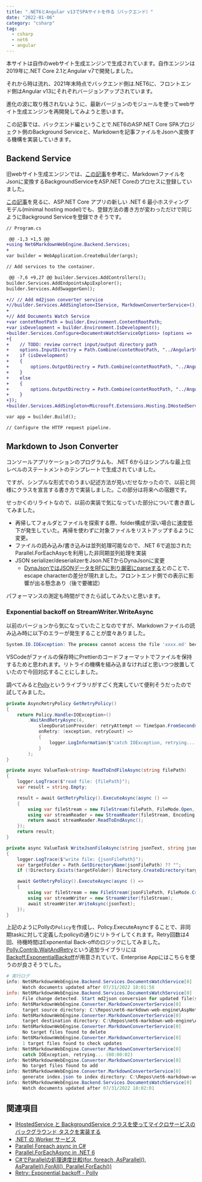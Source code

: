 ```yaml
---
title: ".NET6とAngular v13でSPAサイトを作る（バックエンド）"
date: "2022-01-06"
category: "csharp"
tag:
  - csharp
  - net6
  - angular
---
```


本サイトは自作のwebサイト生成エンジンで生成されています。自作エンジンは2019年に.NET Core 2.1とAngular v7で開発しました。

それから時は流れ、2021年末時点でバックエンド側は.NET6に、フロントエンド側はAngular v13にそれぞれバージョンアップされています。

進化の波に取り残されないように、最新バージョンのモジュールを使ってwebサイト生成エンジンを再開発してみようと思います。

この記事では、バックエンド編ということで.NET6のASP.NET Core SPAプロジェクト側のBackground Serviceと、Markdownを記事ファイルをJsonへ変換する機構を実装していきます。

## Backend Service

旧webサイト生成エンジンでは、[この記事](https://docs.microsoft.com/en-gb/dotnet/architecture/microservices/multi-container-microservice-net-applications/background-tasks-with-ihostedservice)を参考に、MarkdownファイルをJsonに変換するBackgroundServiceをASP.NET Coreのプロセスに登録していました。

[この記事](https://docs.microsoft.com/en-us/aspnet/core/migration/50-to-60-samples?view=aspnetcore-6.0#add-services)を見るに、ASP.NET Core アプリの新しい .NET 6 最小ホスティング モデル(minimal hosting model)でも、登録方法の書き方が変わっただけで同じようにBackground Serviceを登録できそうです。

``` diff
// Program.cs

 @@ -1,3 +1,5 @@
+using Net6MarkdownWebEngine.Backend.Services;
+
var builder = WebApplication.CreateBuilder(args);

// Add services to the container.

 @@ -7,6 +9,27 @@ builder.Services.AddControllers();
builder.Services.AddEndpointsApiExplorer();
builder.Services.AddSwaggerGen();

+// // Add md2json converter service
+//builder.Services.AddSingleton<IService, MarkdownConverterService>();
+
+// Add Documents Watch Service
+var contetRootPath = builder.Environment.ContentRootPath;
+var isDevelopment = builder.Environment.IsDevelopment();
+builder.Services.Configure<DocumentsWatchServiceOptions> (options =>
+{
+    // TODO: review correct input/output directory path
+    options.InputDirectry = Path.Combine(contetRootPath, "../AngularStandalone/src/assets/docs");
+    if (isDevelopment)
+    {
+        options.OutputDirectry = Path.Combine(contetRootPath, "../AngularStandalone/src/assets/json");
+    }
+    else
+    {
+        options.OutputDirectry = Path.Combine(contetRootPath, "../AngularStandalone/dist/assets/+json");
+    }
+});
+builder.Services.AddSingleton<Microsoft.Extensions.Hosting.IHostedService, DocumentsWatchService>();

var app = builder.Build();

// Configure the HTTP request pipeline.
```

## Markdown to Json Converter

コンソールアプリケーションのプログラムも、.NET 6からはシンプルな最上位レベルのステートメントのテンプレートで生成されていました。

ですが、シンプルな形式でのうまい記述方法が見いだせなかったので、以前と同様にクラスを宣言する書き方で実装しました。この部分は将来への宿題です。

せっかくのリライトなので、以前の実装で気になっていた部分について書き直してみました。

- 再帰してフォルダとファイルを探索する際、folder構成が深い場合に速度低下が発生していた。再帰を使わずに対象ファイルをリストアップするように変更。
- ファイルの読み込み/書き込みは並列処理可能なので、.NET 6で追加されたParallel.ForEachAsycを利用した非同期並列処理を実装
- JSON serializer/deserializerをJson.NETからDynaJsonに変更
  - [DynaJsonではJSONデータをRFCに則り厳密にparseする](https://dev.to/fujieda/how-to-make-json-parser-strict-4a85)とのことで、escape characterの差分が現れました。フロントエンド側での表示に影響が出る懸念あり（後で要確認）

パフォーマンスの測定も時間ができたら試してみたいと思います。

### Exponential backoff on StreamWriter.WriteAsync

以前のバージョンから気になっていたことなのですが、Markdownファイルの読み込み時に以下のエラーが発生することが度々ありました。

``` powershell
System.IO.IOException: The process cannot access the file 'xxxx.md' because it is being used by another process.
```

VSCodeがファイルの保存時にPrettierのコードフォーマットでファイルを保持するためと思われます。リトライの機構を組み込まなければと思いつつ放置していたので今回対応することにしました。

調べてみると[Polly](https://github.com/App-vNext/Polly)というライブラリがすごく充実していて便利そうだったので試してみました。

``` cs
private AsyncRetryPolicy GetRetryPolicy()
{
    return Policy.Handle<IOException>()
        .WaitAndRetryAsync(4,
            sleepDurationProvider: retryAttempt => TimeSpan.FromSeconds(Math.Pow(2, retryAttempt)),
            onRetry: (exception, retryCount) =>
            {
                logger.LogInformation($"catch IOException, retrying... ({retryCount})");
            }
        );
}

private async ValueTask<string> ReadToEndFileAsync(string filePath)
{
    logger.LogTrace($"read file: {filePath}");
    var result = string.Empty;

    result = await GetRetryPolicy().ExecuteAsync(async () =>
    {
        using var fileStream = new FileStream(filePath, FileMode.Open, FileAccess.Read, FileShare.Read, fileStreamBufferSize, FileOptions.Asynchronous);
        using var streamReader = new StreamReader(fileStream, Encoding.UTF8);
        return await streamReader.ReadToEndAsync();
    });
    return result;
}

private async ValueTask WriteJsonFileAsync(string jsonText, string jsonFilePath)
{
    logger.LogTrace($"write file: {jsonFilePath}");
    var targetFolder = Path.GetDirectoryName(jsonFilePath) ?? "";
    if (!Directory.Exists(targetFolder)) Directory.CreateDirectory(targetFolder);

    await GetRetryPolicy().ExecuteAsync(async () =>
    {
        using var fileStream = new FileStream(jsonFilePath, FileMode.Create, FileAccess.Write, FileShare.Write, fileStreamBufferSize, FileOptions.Asynchronous);
        using var streamWriter = new StreamWriter(fileStream);
        await streamWriter.WriteAsync(jsonText);
    });
}
```

上記のようにPollyの`Policy`を作成し、Policy.ExecuteAsyncすることで、非同期taskに対して定義したpolicyの通りにリトライしてくれます。Retry回数は4回、待機時間はExponential Back-offのロジックにしてみました。[Polly.Contrib.WaitAndRetry](https://github.com/Polly-Contrib/Polly.Contrib.WaitAndRetry)という追加ライブラリには[Backoff.ExponentialBackoff](https://github.com/Polly-Contrib/Polly.Contrib.WaitAndRetry#wait-and-retry-with-exponential-back-off)が用意されていて、Enterprise Appにはこちらを使うのが良さそうでした。

``` powershell
# 実行ログ
info: Net6MarkdownWebEngine.Backend.Services.DocumentsWatchService[0]
      Watch documents updated after 07/31/2022 18:01:58
info: Net6MarkdownWebEngine.Backend.Services.DocumentsWatchService[0]
      File change detected. Start md2json conversion for updated file(s).
info: Net6MarkdownWebEngine.Converter.MarkdownConverterService[0]
      target source directory: C:\Repos\net6-markdown-web-engine\AspNetCoreWebApi\Docs/md
info: Net6MarkdownWebEngine.Converter.MarkdownConverterService[0]
      target destination directory: C:\Repos\net6-markdown-web-engine\AspNetCoreWebApi\Docs/json
info: Net6MarkdownWebEngine.Converter.MarkdownConverterService[0]
      No target files found to delete
info: Net6MarkdownWebEngine.Converter.MarkdownConverterService[0]
      1 target files found to check updates
info: Net6MarkdownWebEngine.Converter.MarkdownConverterService[0]
      catch IOException, retrying... (00:00:02)
info: Net6MarkdownWebEngine.Converter.MarkdownConverterService[0]
      No target files found to add
info: Net6MarkdownWebEngine.Converter.MarkdownConverterService[0]
      generate index.json to index directory: C:\Repos\net6-markdown-web-engine\AspNetCoreWebApi\../AngularStandalone/src/assets
info: Net6MarkdownWebEngine.Backend.Services.DocumentsWatchService[0]
      Watch documents updated after 07/31/2022 18:02:01
```

## 関連項目

- [IHostedService と BackgroundService クラスを使ってマイクロサービスのバックグラウンド タスクを実装する](https://docs.microsoft.com/ja-jp/dotnet/architecture/microservices/multi-container-microservice-net-applications/background-tasks-with-ihostedservice)
- [.NET の Worker サービス](https://docs.microsoft.com/ja-jp/dotnet/core/extensions/workers)
- [Parallel Foreach async in C#](https://medium.com/@alex.puiu/parallel-foreach-async-in-c-36756f8ebe62)
- [Parallel.ForEachAsync in .NET 6](https://www.hanselman.com/blog/parallelforeachasync-in-net-6)
- [C#でParallelの処理速度比較(for, foreach, AsParallel(), AsParallel().ForAll(), Parallel.ForEach())](https://dasuma20.hatenablog.com/entry/cs/parallel-of-speed)
- [Retry: Exponential backoff - Polly](https://github.com/App-vNext/Polly/wiki/Retry#exponential-backoff)
